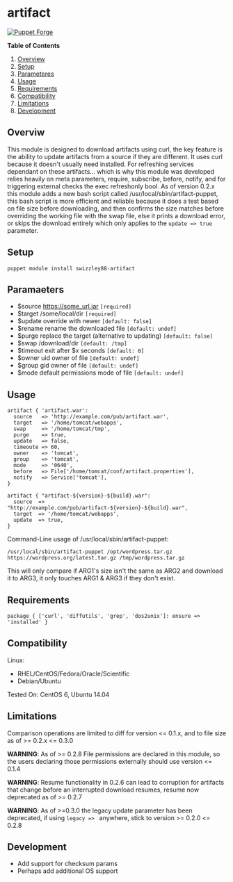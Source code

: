 # artifact #

[![Puppet Forge](https://img.shields.io/badge/puppetforge-v0.3.2-blue.svg)](https://forge.puppetlabs.com/swizzley88/artifact)

**Table of Contents**

1. [Overview](#overview)
2. [Setup](#setup)
3. [Parameteres](#parameters)
4. [Usage](#usage)
5. [Requirements](#requirements)
6. [Compatibility](#compatibility)
7. [Limitations](#limitations)
8. [Development](#development)

## Overviw

This module is designed to download artifacts using curl, the key feature is the ability to update artifacts from a source if they are different. It uses curl because it doesn't usually need installed. For refreshing services dependant on these artifacts... which is why this module was developed relies heavily on meta parameters, require, subscribe, before, notify, and for triggering external checks the exec refreshonly bool. As of version 0.2.x this module adds a new bash script called /usr/local/sbin/artifact-puppet, this bash script is more efficient and reliable because it does a test based on file size before downloading, and then confirms the size matches before overriding the working file with the swap file, else it prints a download error, or skips the download entirely which only applies to the ```update => true``` parameter. 

## Setup

```puppet module install swizzley88-artifact```

## Paramaeters

  * $source  https://some_url.jar ```[required]```
  * $target  /some/local/dir ```[required]```
  * $update  override with newer ```[default: false]```
  * $rename  rename the downloaded file ```[default: undef]```
  * $purge   replace the target (alternative to updating) ```[default: false]```
  * $swap    /download/dir ```[default: /tmp]```
  * $timeout exit after $x seconds ```[default: 0]```
  * $owner   uid owner of file ```[default: undef]```
  * $group   gid owner of file ```[default: undef]```
  * $mode    default permissions mode of file ```[default: undef]```

## Usage

```
artifact { 'artifact.war': 
  source   => 'http://example.com/pub/artifact.war', 
  target   => '/home/tomcat/webapps', 
  swap     => '/home/tomcat/tmp',
  purge    => true,
  update   => false,
  timeoute => 60,
  owner    => 'tomcat',
  group    => 'tomcat',
  mode     => '0640',
  before   => File['/home/tomcat/conf/artifact.properties'],
  notify   => Service['tomcat'],
}
```

```
artifact { "artifact-${version}-${build}.war": 
  source  => "http://example.com/pub/artifact-${version}-${build}.war", 
  target  => '/home/tomcat/webapps', 
  update  => true,
}
```

Command-Line usage of /usr/local/sbin/artifact-puppet:

```
/usr/local/sbin/artifact-puppet /opt/wordpress.tar.gz https://wordpress.org/latest.tar.gz /tmp/wordpress.tar.gz
```

This will only compare if ARG1's size isn't the same as ARG2 and download it to ARG3, it only touches ARG1 & ARG3 if they don't exist.

## Requirements

```
package { ['curl', 'diffutils', 'grep', 'dos2unix']: ensure => 'installed' }
```

## Compatibility

Linux:

 * RHEL/CentOS/Fedora/Oracle/Scientific
 * Debian/Ubuntu
 
Tested On: CentOS 6, Ubuntu 14.04

## Limitations

Comparison operations are limited to diff for version <= 0.1.x, and to file size as of >= 0.2.x <= 0.3.0

**WARNING**: As of  >= 0.2.8 File permissions are declared in this module, so the users declaring those permissions externally should use version <= 0.1.4

**WARNING**: Resume functionality in 0.2.6 can lead to corruption for artifacts that change before an interrupted download resumes, resume now deprecated as of >= 0.2.7

**WARNING**: As of >=0.3.0 the legacy update parameter has been deprecated, if using ```legacy => ``` anywhere, stick to version >= 0.2.0 <= 0.2.8

## Development

  * Add support for checksum params
  * Perhaps add additional OS support


